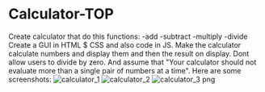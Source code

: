 # Calculator-TOP
Create calculator that do this functions:
-add
-subtract
-multiply
-divide
Create a GUI in HTML $ CSS and also code in JS. Make the calculator calculate numbers and display them and then the result on display. 
Dont allow users to divide by zero. And assume that "Your calculator should not evaluate more than a single pair of numbers at a time".
Here are some screenshots:
![calculator_1](https://github.com/AnnaNowak96/Calculator-TOP/assets/151517110/e26bf474-87c6-4e9a-a650-0867255e6b7f)
![calculator_2](https://github.com/AnnaNowak96/Calculator-TOP/assets/151517110/b352edcd-d03a-438e-a5e6-28676795140f)
![calculator_3 png](https://github.com/AnnaNowak96/Calculator-TOP/assets/151517110/d4343063-9764-4e5e-8957-30bf5e7a74a6)

